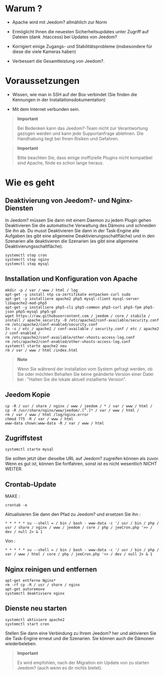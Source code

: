 Warum ? 
==========

-   Apache wird mit Jeedom? allmählich zur Norm

-   Ermöglicht Ihnen die neuesten Sicherheitsupdates unter
    Zugriff auf Dateien (dank .htaccess) bei Updates von
    Jeedom?

-   Korrigiert einige Zugangs- und Stabilitätsprobleme (insbesondere für diese
    die viele Kameras haben)

-   Verbessert die Gesamtleistung von Jeedom?.

Voraussetzungen 
=========

-   Wissen, wie man in SSH auf der Box verbindet (Sie finden die
    Kennungen in der Installationsdokumentation)

-   Mit dem Internet verbunden sein.

> **Important**
>
> Bei Bedenken kann das Jeedom?-Team nicht zur Verantwortung gezogen werden und
> kann jede Supportanfrage ablehnen. Die Handhabung liegt bei Ihnen
> Risiken und Gefahren.

> **Important**
>
> Bitte beachten Sie, dass einige inoffizielle Plugins nicht kompatibel sind
> Apache, finde es schon lange heraus.

Wie es geht 
=============

Deaktivierung von Jeedom?- und Nginx-Diensten 
------------------------------------------

In Jeedom? müssen Sie dann mit einem Daemon zu jedem Plugin gehen
Deaktivieren Sie die automatische Verwaltung des Dämons und schneiden Sie ihn ab. Du musst
Deaktivieren Sie dann in der Task-Engine alle Aufgaben (es gibt eine
allgemeine Deaktivierungsschaltfläche) und in den Szenarien alle deaktivieren
die Szenarien (es gibt eine allgemeine Deaktivierungsschaltfläche).

    systemctl stop cron
    systemctl stop nginx
    systemctl stop mysql

Installation und Konfiguration von Apache 
--------------------------------------

    mkdir -p / var / www / html / log
    apt-get -y install ntp ca-zertifikate entpacken curl sudo
    apt-get -y installiere apache2 php5 mysql-client mysql-server libapache2-mod-php5
    apt-get -y installiere php5-cli php5-common php5-curl php5-fpm php5-json php5-mysql php5-gd
    wget https://raw.githubusercontent.com / jeedom / core / stabile / install / apache_security -O /etc/apache2/conf-available/security.conf
    rm /etc/apache2/conf-enabled/security.conf
    In -s / etc / apache2 / conf-available / security.conf / etc / apache2 / conf-enabled /
    rm /etc/apache2/conf-available/other-vhosts-access-log.conf
    rm /etc/apache2/conf-enabled/other-vhosts-access-log.conf
    systemctl starte apache2 neu
    rm / var / www / html /index.html

> **Note**
>
> Wenn Sie während der Installation vom System gefragt werden, ob Sie oder möchten
> Behalten Sie keine geänderte Version einer Datei bei : "Halten Sie die lokale
> aktuell installierte Version".

Jeedom Kopie 
---------------

    cp -R / usr / share / nginx / www / jeedom / * / var / www / html /
    cp -R /usr/share/nginx/www/jeedom/.[^.]* / var / www / html /
    rm / var / www / html /log/nginx.error
    chmod 775 -R / var / www / html
    www-data chown:www-data -R / var / www / html

Zugriffstest 
------------

    systemctl starte mysql

Sie sollten jetzt über dieselbe URL auf Jeedom? zugreifen können
als zuvor. Wenn es gut ist, können Sie fortfahren, sonst ist es nicht wesentlich
NICHT WEITER.

Crontab-Update 
-------------------------

MAKE :

    crontab -e

Aktualisieren Sie dann den Pfad zu Jeedom? und ersetzen Sie ihn :

    * * * * * su --shell = / bin / bash - www-data -c '/ usr / bin / php / usr / share / nginx / www / jeedom / core / php / jeeCron.php '>> / dev / null 2> & 1

Von :

    * * * * * su --shell = / bin / bash - www-data -c '/ usr / bin / php / var / www / html / core / php / jeeCron.php '>> / dev / null 2> & 1

Nginx reinigen und entfernen 
---------------------------------

    apt-get entferne Nginx*
    rm -rf cp -R / usr / share / nginx
    apt-get autoremove
    systemctl deaktiviere nginx

Dienste neu starten 
------------------------

    systemctl aktiviere apache2
    systemctl start cron

Stellen Sie dann eine Verbindung zu Ihrem Jeedom? her und aktivieren Sie die Task-Engine erneut
und die Szenarien. Sie können auch die Dämonen wiederbeleben.

> **Important**
>
> Es wird empfohlen, nach der Migration ein Update von zu starten
> Jeedom? (auch wenn es dir nichts bietet).
